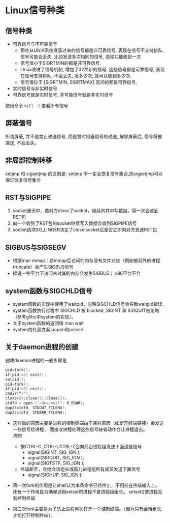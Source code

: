 # Linux信号种类

## 信号种类
   * 可靠信号与不可靠信号
      * 那些从UNIX系统继承过来的信号都是非可靠信号, 表现在信号不支持排队,信号可能会丢失, 比如发送多次相同的信号, 进程只能收到一次
      * 信号值小于SIGRTMIN的都是非可靠信号.
      * Linux改进了信号机制, 增加了32种新的信号, 这些信号都是可靠信号, 表现在信号支持排队, 不会丢失, 发多少次, 就可以收到多少次.
      * 信号值位于 [SIGRTMIN, SIGRTMAX] 区间的都是可靠信号.
   * 实时信号与非实时信号
   * 可靠信号就是实时信号, 非可靠信号就是非实时信号

使用命令 `kill -l` 查看所有信号

## 屏蔽信号
所谓屏蔽, 并不是禁止递送信号, 而是暂时阻塞信号的递送, 解除屏蔽后, 信号将被递送, 不会丢失。

## 非局部控制转移
setjmp 和 sigsetjmp 的区别是: setjmp 不一定会恢复信号集合,而sigsetjmp可以保证恢复信号集合

## RST与SIGPIPE
   1. socket通讯中，若对方close了socket，继续向其中写数据，第一次会收到RST包
   2. 向一个收到了RST包的socket继续写入数据会收到SIGPIPE信号
   3. socket选项SO_LINGER决定了close socket后是否立即向对方发送RST包
   
## SIGBUS与SIGSEGV
  * 根据man mmap：若mmap后访问的内存没有文件对应（例如被另外的进程truncate）会产生SIGBUS信号
  * 据说一些平台下访问未对其的内存会发生SIGBUS； x86平台不会

## system函数与SIGCHLD信号
   * system函数的实现中使用了waitpid，忽略SIGCHLD信号会导致waitpid错误.
   * system函数执行过程中 SIGCHLD 被 blocked, SIGINT 和 SIGQUIT被忽略（参考glibc中system的实现）。
   * 关于system函数的返回值 man wait
   * system的代替方案 popen和pclose

## 关于daemon进程的创建
创建daemon进程的一般步骤是
```c
pid=fork();
if(pid!=0) exit();
setsid();
pid=fork();
if(pid!=0) exit();
chdir(“/”);
close(0);close(1);close(2);
stdfd = open ("/dev/null", O_RDWR);
dup2(stdfd, STDOUT_FILENO);
dup2(stdfd, STDERR_FILENO);
```
* 这样做的原因主要是进程的控制终端由于某些原因（如断开终端链接）会发送一些信号给进程，
而接收进程处理这些信号缺省动作会让进程退出。   
*例如*
   * 按CTRL-C ,CTRL-\ CTRL-Z会向前台进程组发送下面这些信号
       * signal(SIGINT,  SIG_IGN );
       * signal(SIGQUIT, SIG_IGN );
       * signal(SIGTSTP, SIG_IGN );
   * 终端断开，会给会话组长或孤儿进程组所有成员发送下面信号
       * signal(SIGHUP,  SIG_IGN );

* 第一次fork的作用是让shell认为本条命令已经终止，不用挂在终端输入上。
还有一个作用是为确保调用setsid时进程不是进程组组长。
setsid()使进程没有控制终端
* 第二次fork主要是为了防止进程再次打开一个控制终端。（因为只有会话组长才能打开控制终端）。

